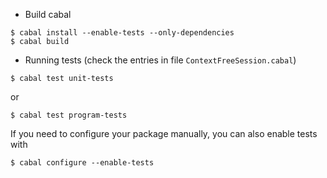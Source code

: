 * Build cabal

```
$ cabal install --enable-tests --only-dependencies
$ cabal build
```

* Running tests (check the entries in file `ContextFreeSession.cabal`)

```
$ cabal test unit-tests
```
or
```
$ cabal test program-tests
```

If you need to configure your package manually, you can also enable tests with
```
$ cabal configure --enable-tests
```
